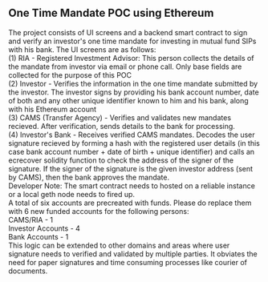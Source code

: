 <h2>One Time Mandate POC using Ethereum</h2>
The project consists of UI screens and a backend smart contract to sign and verify an investor's one time mandate for investing in mutual fund SIPs with his bank.
The UI screens are as follows:<br>
(1) RIA - Registered Investment Advisor: This person collects the details of the mandate from investor via email or phone call. Only base fields are collected for the purpose of this POC<br>
(2) Investor - Verifies the information in the one time mandate submitted by the investor. The investor signs by providing his bank account number, date of both and any other unique identifier known to him and his bank, along with his Ethereum account<br>
(3) CAMS (Transfer Agency) - Verifies and validates new mandates recieved. After verification, sends details to the bank for processing.<br>
(4) Investor's Bank - Receives verified CAMS mandates. Decodes the user signature recieved by forming a hash with the registered user details (in this case bank account number + date of birth + unique identifier) and calls an ecrecover solidity function to check the address of the signer of the signature. If the signer of the signature is the given investor address (sent by CAMS), then the bank approves the mandate.<br>
Developer Note: The smart contract needs to hosted on a reliable instance or a local geth node needs to fired up.<br>
A total of six accounts are precreated with funds. Please do replace them with 6 new funded accounts for the following persons:<br>
CAMS/RIA - 1<br>
Investor Accounts - 4<br>
Bank Accounts - 1<br>
This logic can be extended to other domains and areas where user signature needs to verified and validated by multiple parties. It obviates the need for paper signatures and time consuming processes like courier of documents.
